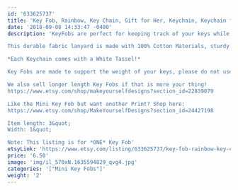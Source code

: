 ```yaml
---
id: '633625737'
title: 'Key Fob, Rainbow, Key Chain, Gift for Her, Keychain, Keychain for Women, Gift for Women, Cute Keychain'
date: '2018-09-08 14:33:47 -0400'
description: 'KeyFobs are perfect for keeping track of your keys while grocery shopping, going to the gym, or running errands. These Keychains easily stand out in your purse in super fun and cute fabrics-  accessories like these make a awesome gifts for teachers, coworkers, neighbors and friends!!

This durable fabric lanyard is made with 100% Cotton Materials, sturdy interfacing, and silver hardware. Pattern of the fabric will vary with each Key Fob- no two are identical.

*Each Keychain comes with a White Tassel!*

Key Fobs are made to support the weight of your keys, please do not use this as a support for a purse or anything heavier than the average keychain.

We also sell longer length Key Fobs if that is more your thing! 
https://www.etsy.com/shop/makeyourselfdesigns?section_id=22839079

Like the Mini Key Fob but want another Print? Shop here:
https://www.etsy.com/shop/MakeYourselfDesigns?section_id=24427198

Item length: 3&quot;
Width: 1&quot;

Note: This listing is for *ONE* Key Fob'
etsyLink: 'https://www.etsy.com/listing/633625737/key-fob-rainbow-key-chain-gift-for-her?utm_source=synctostaticsite&utm_medium=api&utm_campaign=api'
price: '6.50'
image: 'img/il_570xN.1635594829_qvg4.jpg'
categories: '["Mini Key Fobs"]'
weight: '2'
---
```

